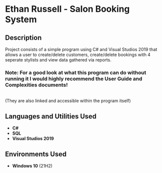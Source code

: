 <h1>Ethan Russell - Salon Booking System</h1>

<h2>Description</h2>
Project consists of a simple program using C# and Visual Studios 2019 that allows a user to create/delete customers, create/delete bookings with 4 seperate stylists and view data gathered via reports.
<br />
<h3>Note: For a good look at what this program can do without running it I would highly recommend the User Guide and Complexities documents!</h3> </br>
(They are also linked and accessible within the program itself)


<h2>Languages and Utilities Used</h2>

- <b>C#</b>
- <b>SQL</b> 
- <b>Visual Studios 2019</b>

<h2>Environments Used </h2>

- <b>Windows 10</b> (21H2)
<!--
 ```diff
- text in red
+ text in green
! text in orange
# text in gray
@@ text in purple (and bold)@@
```
--!>
